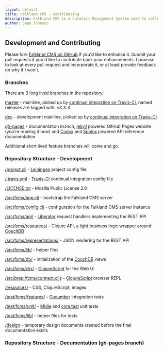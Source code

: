 ```yaml
---
layout: default
title: Falkland CMS - Contributing
description: Falkland CMS is a Curation Management System used to collect, organize, curate and present the knowledge that exists in the world about a particular topic.
author: Sean Johnson
---
```


## Development and Contributing

Please fork [Falkland CMS on GitHub](https://github.com/SnootyMonkey/Falkland-CMS) if you'd like to enhance it. Submit your pull requests if you'd like to contribute back your enhancements. I promise to look at every pull request and incorporate it, or at least provide feedback on why if I won't.

### Branches

There are 3 long lived branches in the repository:

[master](https://github.com/SnootyMonkey/Falkland-CMS/tree/master) - mainline, picked up by [continual integration on Travis-CI](https://travis-ci.org/SnootyMonkey/Falkland-CMS), named releases are tagged with: vX.X.X


[dev](https://github.com/SnootyMonkey/Falkland-CMS/tree/dev) - development mainline, picked up by [continual integration on Travis-CI](https://travis-ci.org/SnootyMonkey/Falkland-CMS)

[gh-pages](https://github.com/SnootyMonkey/Falkland-CMS/tree/gh-pages) - documentation branch, [jekyll](http://jekyllrb.com/) powered GitHub Pages website (you're reading it now) and [Codox](https://github.com/weavejester/codox) and [Sphinx](http://sphinx-doc.org/) powered API reference documentation

Additional short lived feature branches will come and go.


### Repository Structure - Development

[/project.clj](https://github.com/SnootyMonkey/Falkland-CMS/blob/master/project.clj) - [Leiningen](http://leiningen.org/) project config file

[/.travis.yml](https://github.com/SnootyMonkey/Falkland-CMS/blob/master/.travis.yml) - [Travis-CI](https://travis-ci.org/SnootyMonkey/Falkland-CMS) continual integration config file

[/LICENSE.txt](https://github.com/SnootyMonkey/Falkland-CMS/blob/master/LICENSE.txt) - Mozilla Public License 2.0

[/src/fcms/app.clj](https://github.com/SnootyMonkey/Falkland-CMS/blob/master/src/fcms/app.clj) - bootstrap the Falkland CMS server

[/src/fcms/config.clj](https://github.com/SnootyMonkey/Falkland-CMS/blob/master/src/fcms/config.clj) - configuration for the Falkland CMS server instance

[/src/fcms/api/](https://github.com/SnootyMonkey/Falkland-CMS/blob/master/src/fcms/api/) - [Liberator](http://clojure-liberator.github.io/liberator/) request handlers implementing the REST API

[/src/fcms/resources/](https://github.com/SnootyMonkey/Falkland-CMS/blob/master/src/fcms/resources/) - Clojure API, a light business logic wrapper around [CouchDB](http://couchdb.apache.org/)

[/src/fcms/representations/](https://github.com/SnootyMonkey/Falkland-CMS/blob/master/src/fcms/representations/) - JSON rendering for the REST API

[/src/fcms/lib/](https://github.com/SnootyMonkey/Falkland-CMS/blob/master/src/fcms/lib/) - helper files

[/src/fcms/db/](https://github.com/SnootyMonkey/Falkland-CMS/blob/master/src/fcms/db/) - initialization of the [CouchDB](http://couchdb.apache.org/) views

[/src/fcms/cljs/](https://github.com/SnootyMonkey/Falkland-CMS/blob/master/src/fcms/cljs/) - [ClojureScript](https://github.com/clojure/clojurescript) for the Web UI

[/src/brepl/fcms/connect.cljs](https://github.com/SnootyMonkey/Falkland-CMS/blob/master/src/brepl/fcms/connect.clj) - [ClojureScript](https://github.com/clojure/clojurescript) browser REPL

[/resources/](https://github.com/SnootyMonkey/Falkland-CMS/blob/master/resources/) - CSS, ClojureScript, images

[/test/fcms/features/](https://github.com/SnootyMonkey/Falkland-CMS/blob/master/test/fcms/features/) - [Cucumber](http://cukes.info/) integration tests

[/test/fcms/unit/](https://github.com/SnootyMonkey/Falkland-CMS/blob/master/test/fcms/unit/) - [Midje](https://github.com/marick/Midje) and [core.test](http://richhickey.github.io/clojure/clojure.test-api.html) unit tests

[/test/fcms/lib/](https://github.com/SnootyMonkey/Falkland-CMS/blob/master/test/fcms/lib/) - helper files for tests

[/design](https://github.com/SnootyMonkey/Falkland-CMS/blob/master/design/) - temporary design documents created before the final documentation exists 

### Repository Structure - Documentation (gh-pages branch)



